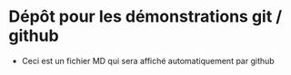 Dépôt pour les démonstrations git / github
==========================================

* Ceci est un fichier MD qui sera affiché automatiquement par github
